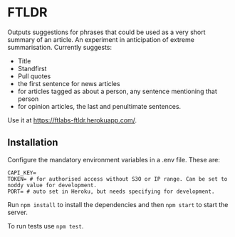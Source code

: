 # FTLDR

Outputs suggestions for phrases that could be used as a very short summary of an article. An experiment in anticipation of extreme summarisation.
Currently suggests:
- Title
- Standfirst
- Pull quotes
- the first sentence for news articles
- for articles tagged as about a person, any sentence mentioning that person
- for opinion articles, the last and penultimate sentences.

Use it at https://ftlabs-ftldr.herokuapp.com/.

## Installation

Configure the mandatory environment variables in a .env file. These are:

```
CAPI_KEY=
TOKEN= # for authorised access without S3O or IP range. Can be set to noddy value for development.
PORT= # auto set in Heroku, but needs specifying for development.
```

Run `npm install` to install the dependencies and then `npm start` to start the server.

To run tests use `npm test`.
